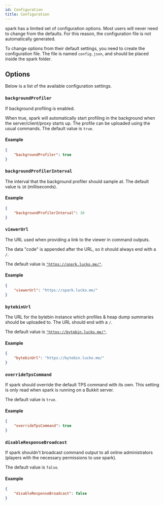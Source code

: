 ```yaml
---
id: Configuration
title: Configuration
---
```


spark has a limited set of configuration options. Most users will never need to change from the defaults. For this reason, the configuration file is not automatically generated.

To change options from their default settings, you need to create the configuration file. The file is named `config.json`, and should be placed inside the spark folder.

## Options
Below is a list of the available configuration settings.

### `backgroundProfiler`
If background profiling is enabled.

When true, spark will automatically start profiling in the background when the server/client/proxy starts up. The profile can be uploaded using the usual commands. The default value is `true`.

#### Example
```json
{
    "backgroundProfiler": true
}
```

### `backgroundProfilerInterval`
The interval that the background profiler should sample at. The default value is `10` (milliseconds).

#### Example
```json
{
    "backgroundProfilerInterval": 10
}
```

### `viewerUrl`
The URL used when providing a link to the viewer in command outputs.

The data "code" is appended after the URL, so it should always end with a `/`.

The default value is [`"https://spark.lucko.me/"`](https://spark.lucko.me/).

#### Example
```json
{
    "viewerUrl": "https://spark.lucko.me/"
}
```

### `bytebinUrl`
The URL for the bytebin instance which profiles & heap dump summaries should be uploaded to. The URL should end with a `/`.

The default value is [`"https://bytebin.lucko.me/"`](https://bytebin.lucko.me/).

#### Example
```json
{
    "bytebinUrl": "https://bytebin.lucko.me/"
}
```

### `overrideTpsCommand`
If spark should override the default TPS command with its own. This setting is only read when spark is running on a Bukkit server.

The default value is `true`.

#### Example
```json
{
    "overrideTpsCommand": true
}
```

### `disableResponseBroadcast`
If spark shouldn't broadcast command output to all online administrators (players with the necessary permissions to use spark).

The default value is `false`.

#### Example
```json
{
    "disableResponseBroadcast": false
}
```
